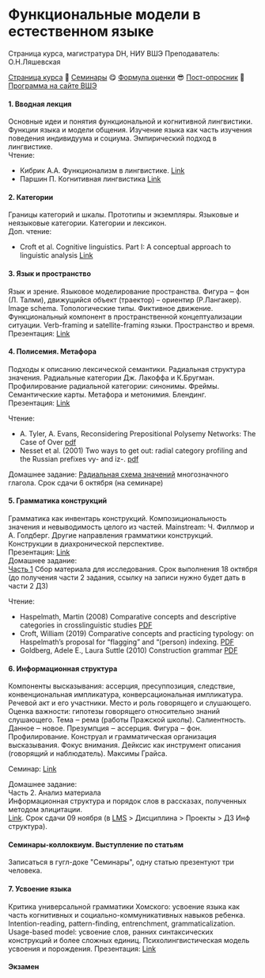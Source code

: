 # Функциональные модели в естественном языке   
Страница курса, магистратура DH, НИУ ВШЭ
Преподаватель: О.Н.Ляшевская

<a href="https://olesar.github.io/HSEfuncModels">Страница курса</a> &#129303; <a href="https://docs.google.com/spreadsheets/d/1i3kNbZmQjq7pwX0ajfVjQf7Sx0SMOTQ-w06SQYOGa2s/edit?usp=sharing">Семинары</a> &#128523; <a href="Zevaluation.pdf">Формула оценки</a> &#128526; <a href="https://forms.gle/F2YKMvvjxVSaxBpk6">Пост-опросник</a> &#129303; <a href="https://www.hse.ru/data/2019/09/13/1491353525/program-2878062487-uf5AlLWh0p.pdf">Программа на сайте ВШЭ</a>

#### 1. Вводная лекция 
Основные идеи и понятия функциональной и когнитивной лингвистики. Функции языка и модели общения. Изучение языка как часть изучения поведения индивидуума и социума. Эмпирический подход в лингвистике.    
Чтение:  
* Кибрик А.А. Функционализм в лингвистике. <a href="https://www.krugosvet.ru/enc/gumanitarnye_nauki/lingvistika/FUNKTSIONALIZM_V_LINGVISTIKE.html">Link</a>   
* Паршин П. Когнитивная лингвистика <a href="https://www.krugosvet.ru/enc/gumanitarnye_nauki/lingvistika/KOGNITIVNAYA_LINGVISTIKA.html">Link</a>  

#### 2. Категории   
Границы категорий и шкалы. Прототипы и экземпляры. Языковые и неязыковые категории. Категории и лексикон.  
Доп. чтение:  
* Croft et al. Cognitive linguistics. Part I: A conceptual approach to linguistic analysis <a href="https://ebookcentral.proquest.com/lib/hselibrary-ebooks/detail.action?docID=244390">Link</a>   

#### 3. Язык и пространство   
Язык и зрение. Языковое моделирование пространства.
Фигура ‒ фон (Л. Талми), движущийся объект (траектор) – ориентир (Р.Лангакер).
Image schema. Топологические типы. Фиктивное движение. Функциональный компонент в пространственной
концептуализации ситуации. Verb-framing и satellite-framing языки. Пространство и время.   
Презентация: <a href="3Topology.pdf">Link</a>  

#### 4. Полисемия. Метафора   
Подходы к описанию лексической семантики. Радиальная структура значения. Радиальные категории Дж. Лакоффа и
К.Бругман. Профилирование радиальной категории: синонимы. Фреймы. Семантические карты. Метафора и метонимия. Блендинг.  
Презентация: <a href="4Metaphor.pdf">Link</a>

Чтение:   
* A. Tyler, A. Evans, Reconsidering Prepositional Polysemy Networks: The Case of Over <a href="https://www.jstor.org/stable/pdf/3086846.pdf">pdf</a>  
* Nesset et al. (2001) Two ways to get out: radial category profiling and the Russian prefixes vy- and iz-. <a href="https://munin.uit.no/bitstream/handle/10037/3846/article.pdf">pdf</a> 

Домашнее задание:
[Радиальная схема значений](ДЗ_полисемия.md) многозначного глагола. Срок сдачи 6 октября (на семинаре)    


#### 5. Грамматика конструкций  
Грамматика как инвентарь конструкций. Композициональность значения и невыводимость целого из частей. Mainstream: Ч. Филлмор и А. Голдберг. Другие направления грамматики конструкций. Конструкции в диахронической перспективе.  
Презентация: <a href="5ConstructionGrammar.pdf">Link</a>  
Домашнее задание:  
[Часть 1](ДЗ_эксперимент.pdf) Сбор материала для исследования. Срок выполнения 18 октября (до получения части 2 задания, ссылку на записи нужно будет дать в части 2 ДЗ)  

<!---
Анализ конструкций в русском языке <a href="ДЗ_конструкции.pdf">Link</a>. Срок сдачи 27 ноября (на семинаре).   
Собрать данные для следующей темы  <a href="ДЗ_эксперимент.pdf">Link</a>. Срок до 13 ноября. Просьба положить записи в LMS, ближе к делу я пришлю ссылку.   
--->

Чтение:   
* Haspelmath, Martin (2008) Comparative concepts and descriptive categories in crosslinguistic studies [PDF](https://www.researchgate.net/publication/47613101_Comparative_concepts_and_descriptive_categories_in_crosslinguistic_studies)  
* Croft, William (2019) Comparative concepts and practicing typology: on Haspelmath’s proposal for “flagging” and “(person) indexing. [PDF](https://nzlingsoc.org/wp-content/uploads/2019/09/7_Croft.pdf)  
* Goldberg, Adele E., Laura Suttle (2010) Construction grammar [PDF](https://onlinelibrary.wiley.com/doi/full/10.1002/wcs.22)


#### 6. Информационная структура  
Компоненты высказывания: ассерция, пресуппозиция, следствие, конвенциональная импликатура, конверсациональная импликатура. Речевой акт и его участники. Место и роль говорящего и слушающего. Оценка важности: гипотезы говорящего относительно знаний слушающего. Тема ‒ рема (работы Пражской школы). Салиентность. Данное ‒ новое. Презумпция ‒ ассерция. Фигура ‒ фон. Профилирование. Конструал и грамматическая организация высказывания. Фокус внимания. Дейксис как инструмент описания (говорящий и наблюдатель). Максимы Грайса. 

Семинар: <a href="InfStructure.md">Link</a>  

Домашнее задание:  
Часть 2. Анализ материала  
Информационная структура и порядок слов в рассказах, полученных методом элицитации.  
<a href="ДЗ_инфструктура.pdf">Link</a>. Срок сдачи 09 ноября (в <a href="lms.hse.ru">LMS</a> > Дисциплина > Проекты > ДЗ Инф структура).


#### Семинары-коллоквиум. Выступление по статьям
Записаться в гугл-доке "Семинары", одну статью презентуют три человека.  


#### 7. Усвоение языка  
Критика универсальной грамматики Хомского: усвоение языка как часть когнитивных и социально-коммуникативных навыков ребенка. Intention-reading, pattern-finding, entrenchment, grammaticalization. Usage-based model: усвоение слов, ранних синтаксических конструкций и более сложных единиц. Психолингвистическая модель усвоения и порождения.
Презентация: <a href="Acquisition.pdf">Link</a>  

#### Экзамен
<!---
* Ссылка для сдачи экзаменационного проекта: (lms.hse.ru)[https://lms.hse.ru), на странице дисциплины вкладка Проекты > Экзаменационный проект  
* Форс-мажорная ссылка: [Link](https://drive.google.com/drive/folders/12XjfNnOIYosAbqnu7v_QaRaZfx20co_M?usp=sharing)  
<!---
### Расписание 1 модуль
* 6 ноября, среда  
* 22 ноября, пятница  
* 27 ноября, среда  
* 13 декабря, пятница  
* 20 декабря, пятница  
--->
